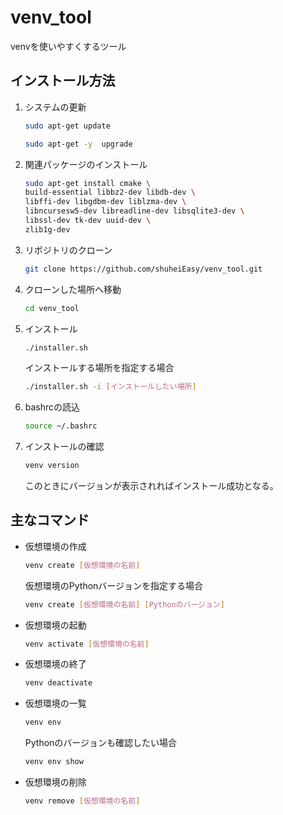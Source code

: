 # venv_tool
venvを使いやすくするツール


## インストール方法

1. システムの更新
    ```bash
    sudo apt-get update
    ```
    ```bash
    sudo apt-get -y  upgrade
    ```
2. 関連パッケージのインストール
    ```bash
    sudo apt-get install cmake \
    build-essential libbz2-dev libdb-dev \
    libffi-dev libgdbm-dev liblzma-dev \
    libncursesw5-dev libreadline-dev libsqlite3-dev \
    libssl-dev tk-dev uuid-dev \
    zlib1g-dev
    ```

3. リポジトリのクローン
    ```bash
    git clone https://github.com/shuheiEasy/venv_tool.git
    ```
4. クローンした場所へ移動
    ```bash
    cd venv_tool
    ```
5. インストール
    ```bash
    ./installer.sh
    ```
    インストールする場所を指定する場合
    ```bash
    ./installer.sh -i [インストールしたい場所]
    ```
6. bashrcの読込
    ```bash
    source ~/.bashrc
    ```
7. インストールの確認
    ```bash
    venv version
    ```
    このときにバージョンが表示されればインストール成功となる。


## 主なコマンド

- 仮想環境の作成
    ```bash
    venv create [仮想環境の名前]
    ```
    仮想環境のPythonバージョンを指定する場合
    ```bash
    venv create [仮想環境の名前] [Pythonのバージョン]
    ```
- 仮想環境の起動
    ```bash
    venv activate [仮想環境の名前]
    ```
- 仮想環境の終了
    ```bash
    venv deactivate
    ```
- 仮想環境の一覧
    ```bash
    venv env
    ```
    Pythonのバージョンも確認したい場合
    ```bash
    venv env show
    ```
- 仮想環境の削除
    ```bash
    venv remove [仮想環境の名前]
    ```
